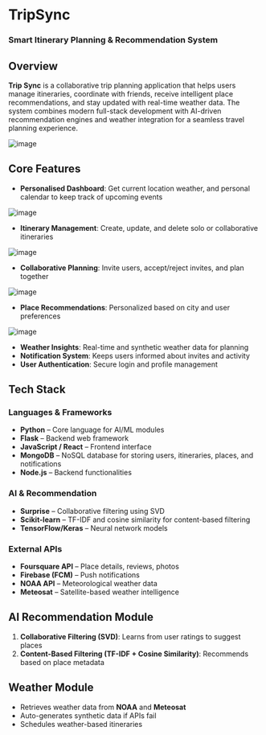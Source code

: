 # TripSync 
### Smart Itinerary Planning & Recommendation System

## Overview

**Trip Sync** is a collaborative trip planning application that helps users manage itineraries, coordinate with friends, receive intelligent place recommendations, and stay updated with real-time weather data. The system combines modern full-stack development with AI-driven recommendation engines and weather integration for a seamless travel planning experience.

![image](https://github.com/user-attachments/assets/9c95b3a1-c2fd-43e0-b358-9e852090726a)


## Core Features

* **Personalised Dashboard**: Get current location weather, and personal calendar to keep track of upcoming events

![image](https://github.com/user-attachments/assets/6d1e4fa9-d0ba-4e64-8fc1-94271af41400)

* **Itinerary Management**: Create, update, and delete solo or collaborative itineraries

![image](https://github.com/user-attachments/assets/d5111ab3-81f5-4062-9981-65f56e50ab2e)

* **Collaborative Planning**: Invite users, accept/reject invites, and plan together

![image](https://github.com/user-attachments/assets/1289e32b-d288-47f0-a229-9cd3ee4eb022)
  
* **Place Recommendations**: Personalized based on city and user preferences

![image](https://github.com/user-attachments/assets/67538827-d337-407f-91a4-63564a8f967b)

* **Weather Insights**: Real-time and synthetic weather data for planning
* **Notification System**: Keeps users informed about invites and activity
* **User Authentication**: Secure login and profile management


## Tech Stack

### Languages & Frameworks

* **Python** – Core language for AI/ML modules
* **Flask** – Backend web framework
* **JavaScript / React** – Frontend interface
* **MongoDB** – NoSQL database for storing users, itineraries, places, and notifications
* **Node.js** – Backend functionalities

### AI & Recommendation

* **Surprise** – Collaborative filtering using SVD
* **Scikit-learn** – TF-IDF and cosine similarity for content-based filtering
* **TensorFlow/Keras** – Neural network models

### External APIs

* **Foursquare API** – Place details, reviews, photos
* **Firebase (FCM)** – Push notifications
* **NOAA API** – Meteorological weather data
* **Meteosat** – Satellite-based weather intelligence


## AI Recommendation Module

1. **Collaborative Filtering (SVD)**: Learns from user ratings to suggest places
2. **Content-Based Filtering (TF-IDF + Cosine Similarity)**: Recommends based on place metadata

## Weather Module

* Retrieves weather data from **NOAA** and **Meteosat**
* Auto-generates synthetic data if APIs fail
* Schedules weather-based itineraries 

